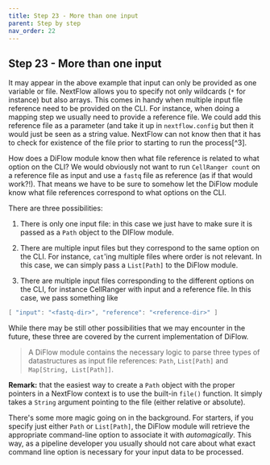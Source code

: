 ```yaml
---
title: Step 23 - More than one input
parent: Step by step
nav_order: 22
---
```


## Step 23 - More than one input

It may appear in the above example that input can only be provided as
one variable or file. NextFlow allows you to specify not only wildcards
(`*` for instance) but also arrays. This comes in handy when multiple
input file reference need to be provided on the CLI. For instance, when
doing a mapping step we usually need to provide a reference file. We
could add this reference file as a parameter (and take it up in
`nextflow.config` but then it would just be seen as a string value.
NextFlow can not know then that it has to check for existence of the
file prior to starting to run the process[^3].

How does a DiFlow module know then what file reference is related to
what option on the CLI? We would obviously not want to run
`CellRanger count` on a reference file as input and use a `fastq` file
as reference (as if that would work?!). That means we have to be sure to
somehow let the DiFlow module know what file references correspond to
what options on the CLI.

There are three possibilities:

1.  There is only one input file: in this case we just have to make sure
    it is passed as a `Path` object to the DIFlow module.

2.  There are multiple input files but they correspond to the same
    option on the CLI. For instance, `cat`'ing multiple files where
    order is not relevant. In this case, we can simply pass a
    `List[Path]` to the DiFlow module.

3.  There are multiple input files corresponding to the different
    options on the CLI, for instance CellRanger with input and a
    reference file. In this case, we pass something like

``` groovy
[ "input": "<fastq-dir>", "reference": "<reference-dir>" ]
```

While there may be still other possibilities that we may encounter in
the future, these three are covered by the current implementation of
DiFlow.

> A DiFlow module contains the necessary logic to parse three types of
> datastructures as input file references: `Path`, `List[Path]` and
> `Map[String, List[Path]]`.

**Remark:** that the easiest way to create a `Path` object with the
proper pointers in a NextFlow context is to use the built-in `file()`
function. It simply takes a `String` argument pointing to the file
(either relative or absolute).

There's some more magic going on in the background. For starters, if you
specify just either `Path` or `List[Path]`, the DiFlow module will
retrieve the appropriate command-line option to associate it with
*automagically*. This way, as a pipeline developer you usually should
not care about what exact command line option is necessary for your
input data to be processed.

